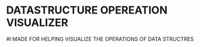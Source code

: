 # DATASTRUCTURE OPEREATION VISUALIZER 
#I MADE FOR HELPING VISUALIZE THE OPERATIONS OF DATA STRUCTRES
